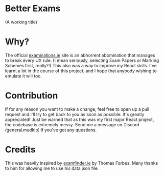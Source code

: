 # Better Exams
(A working title)

# Why?
The official [examinations.ie](https://www.examinations.ie) site is an abhorrent abomination that manages to break every UX rule. (I mean seriously, selecting Exam Papers or Marking Schemes first, really?!) This also was a way to improve my React skills. I've learnt a lot in the course of this project, and I hope that anybody wishing to emulate it will too.

# Contribution
If for any reason you want to make a change, feel free to open up a pull request and I'll try to get back to you as soon as possible. It's greatly appreciated! Just be warned that as this was my first major React project, the codebase is extremely messy. Send me a message on Discord (general.mudkip) if you've got any questions.

# Credits
This was heavily inspired by [examfinder.ie](https://examfinder.ie/) by Thomas Forbes. Many thanks to him for allowing me to use his data.json file.